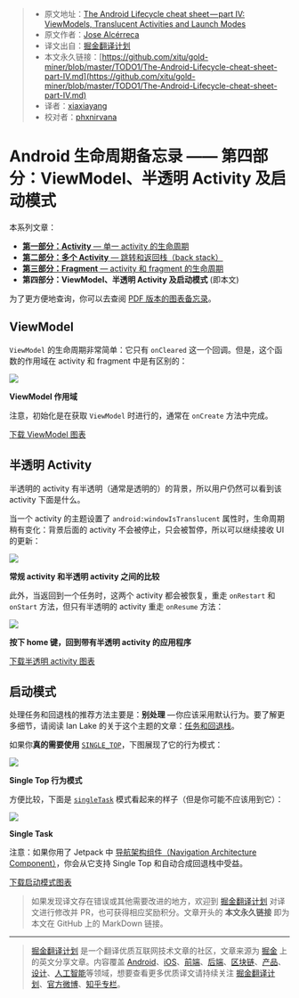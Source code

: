 > * 原文地址：[The Android Lifecycle cheat sheet — part IV: ViewModels, Translucent Activities and Launch Modes](https://medium.com/androiddevelopers/the-android-lifecycle-cheat-sheet-part-iv-49946659b094)
> * 原文作者：[Jose Alcérreca](https://medium.com/@JoseAlcerreca)
> * 译文出自：[掘金翻译计划](https://github.com/xitu/gold-miner)
> * 本文永久链接：[https://github.com/xitu/gold-miner/blob/master/TODO1/The-Android-Lifecycle-cheat-sheet-part-IV.md](https://github.com/xitu/gold-miner/blob/master/TODO1/The-Android-Lifecycle-cheat-sheet-part-IV.md)
> * 译者：[xiaxiayang](https://github.com/xiaxiayang)
> * 校对者：[phxnirvana](https://github.com/phxnirvana)

# Android 生命周期备忘录 —— 第四部分：ViewModel、半透明 Activity 及启动模式

本系列文章：

- [**第一部分：Activity** — 单一 activity 的生命周期](https://github.com/xitu/gold-miner/blob/master/TODO/the-android-lifecycle-cheat-sheet-part-i-single-activities.md)  
- [**第二部分：多个 Activity** — 跳转和返回栈（back stack）](https://github.com/xitu/gold-miner/blob/master/TODO1/The-Android-Lifecycle-cheat-sheet-part-II-Multiple-activities.md)   
-  [**第三部分：Fragment** — activity 和 fragment 的生命周期](https://github.com/xitu/gold-miner/blob/master/TODO1/The-Android-Lifecycle-cheat-sheet-part-III-Fragments.md)  
-  **第四部分：ViewModel、半透明 Activity 及启动模式** (即本文)

为了更方便地查询，你可以去查阅 [PDF 版本的图表备忘录](https://github.com/JoseAlcerreca/android-lifecycles)。

## ViewModel

`ViewModel` 的生命周期非常简单：它只有 `onCleared` 这一个回调。但是，这个函数的作用域在 activity 和 fragment 中是有区别的：

![](https://cdn-images-1.medium.com/max/800/1*InXHWv6E6bLpOAXbTRZ9Zg.png)

**ViewModel 作用域**

注意，初始化是在获取 `ViewModel` 时进行的，通常在 `onCreate` 方法中完成。

[下载 ViewModel 图表](https://github.com/JoseAlcerreca/android-lifecycles/blob/a5dfd030a70989ad2496965f182e5fa296e6221a/cheatsheetviewmodelsvg.pdf)

## 半透明 Activity

半透明的 activity 有半透明（通常是透明的）的背景，所以用户仍然可以看到该 activity 下面是什么。

当一个 activity 的主题设置了 `android:windowIsTranslucent` 属性时，生命周期稍有变化：背景后面的 activity 不会被停止，只会被暂停，所以可以继续接收 UI 的更新：

![](https://cdn-images-1.medium.com/max/800/1*e53GrDAmNgD9WbiI8lgIFw.png)

**常规 activity 和半透明 activity 之间的比较**

此外，当返回到一个任务时，这两个 activity 都会被恢复，重走 `onRestart` 和 `onStart` 方法，但只有半透明的 activity 重走 `onResume` 方法：

![](https://cdn-images-1.medium.com/max/800/1*zXVUFwBl5tfBlGxhaUfHQw.png)

**按下 home 键，回到带有半透明 activity 的应用程序**

[下载半透明 activity 图表](https://github.com/JoseAlcerreca/android-lifecycles/blob/a5dfd030a70989ad2496965f182e5fa296e6221a/cheatsheettranslucent.pdf)

## 启动模式

处理任务和回退栈的推荐方法主要是：**别处理** — 你应该采用默认行为。要了解更多细节，请阅读 Ian Lake 的关于这个主题的文章：[任务和回退栈](https://medium.com/androiddevelopers/tasks-and-the-back-stack-dbb7c3b0f6d4)。

如果你**真的需要使用** [`SINGLE_TOP`](https://developer.android.com/guide/topics/manifest/activity-element#lmode)，下图展现了它的行为模式：

![](https://cdn-images-1.medium.com/max/800/1*y4f7Txiv_bqjm5PfrGtSWg.png)

**Single Top 行为模式**

方便比较，下面是 [`singleTask`](https://developer.android.com/guide/topics/manifest/activity-element#lmode) 模式看起来的样子（但是你可能不应该用到它）：

![](https://cdn-images-1.medium.com/max/800/1*IOhNkOHU5SOglqpS-FEdEw.png)

**Single Task**

注意：如果你用了 Jetpack 中 [导航架构组件（Navigation Architecture Component）](https://developer.android.com/topic/libraries/architecture/navigation/)，你会从它支持 Single Top 和自动合成回退栈中受益。

 [下载启动模式图表](https://github.com/JoseAlcerreca/android-lifecycles/blob/a5dfd030a70989ad2496965f182e5fa296e6221a/cheatsheetmodes.pdf)

 > 如果发现译文存在错误或其他需要改进的地方，欢迎到 [掘金翻译计划](https://github.com/xitu/gold-miner) 对译文进行修改并 PR，也可获得相应奖励积分。文章开头的 **本文永久链接** 即为本文在 GitHub 上的 MarkDown 链接。

 ---

 > [掘金翻译计划](https://github.com/xitu/gold-miner) 是一个翻译优质互联网技术文章的社区，文章来源为 [掘金](https://juejin.im) 上的英文分享文章。内容覆盖 [Android](https://github.com/xitu/gold-miner#android)、[iOS](https://github.com/xitu/gold-miner#ios)、[前端](https://github.com/xitu/gold-miner#前端)、[后端](https://github.com/xitu/gold-miner#后端)、[区块链](https://github.com/xitu/gold-miner#区块链)、[产品](https://github.com/xitu/gold-miner#产品)、[设计](https://github.com/xitu/gold-miner#设计)、[人工智能](https://github.com/xitu/gold-miner#人工智能)等领域，想要查看更多优质译文请持续关注 [掘金翻译计划](https://github.com/xitu/gold-miner)、[官方微博](http://weibo.com/juejinfanyi)、[知乎专栏](https://zhuanlan.zhihu.com/juejinfanyi)。

